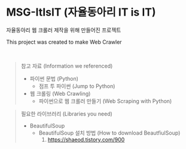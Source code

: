 # MSG-ItIsIT  (자율동아리 IT is IT)

자율동아리 웹 크롤러 제작을 위해 만들어진 프로젝트

This project was created to make Web Crawler

<br>

> 참고 자료 (Information we referenced)
> - 파이썬 문법 (Python)
>   - 점프 투 파이썬 (Jump to Python)
> - 웹 크롤링 (Web Crawling)
>   - 파이썬으로 웹 크롤러 만들기 (Web Scraping with Python)

> 필요한 라이브러리 (Libraries you need)
> - BeautifulSoup
>   - BeautifulSoup 설치 방법 (How to download BeautfiulSoup)
>     1. https://shaeod.tistory.com/900
